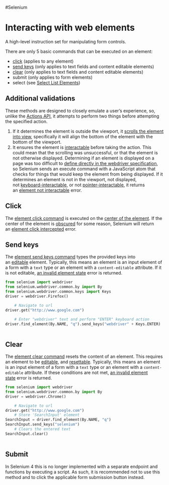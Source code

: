 #Selenium 
# Interacting with web elements
A high-level instruction set for manipulating form controls.

There are only 5 basic commands that can be executed on an element:

-   [click](https://w3c.github.io/webdriver/#element-click) (applies to any element)
-   [send keys](https://w3c.github.io/webdriver/#element-send-keys) (only applies to text fields and content editable elements)
-   [clear](https://w3c.github.io/webdriver/#element-send-keys) (only applies to text fields and content editable elements)
-   submit (only applies to form elements)
-   select (see [Select List Elements](https://www.selenium.dev/documentation/webdriver/elements/select_lists/))

## Additional validations[](https://www.selenium.dev/documentation/webdriver/elements/interactions/#additional-validations)

These methods are designed to closely emulate a user’s experience, so, unlike the [Actions API](https://www.selenium.dev/documentation/webdriver/actions_api/), it attempts to perform two things before attempting the specified action.

1.  If it determines the element is outside the viewport, it [scrolls the element into view](https://w3c.github.io/webdriver/#dfn-scrolls-into-view), specifically it will align the bottom of the element with the bottom of the viewport.
2.  It ensures the element is [interactable](https://w3c.github.io/webdriver/#interactability) before taking the action. This could mean that the scrolling was unsuccessful, or that the element is not otherwise displayed. Determining if an element is displayed on a page was too difficult to [define directly in the webdriver specification](https://w3c.github.io/webdriver/#element-displayedness), so Selenium sends an execute command with a JavaScript atom that checks for things that would keep the element from being displayed. If it determines an element is not in the viewport, not displayed, not [keyboard-interactable](https://w3c.github.io/webdriver/#dfn-keyboard-interactable), or not [pointer-interactable](https://w3c.github.io/webdriver/#dfn-pointer-interactable), it returns an [element not interactable](https://w3c.github.io/webdriver/#dfn-element-not-interactable) error.

## Click[](https://www.selenium.dev/documentation/webdriver/elements/interactions/#click)

The [element click command](https://w3c.github.io/webdriver/#dfn-element-click) is executed on the [center of the element](https://w3c.github.io/webdriver/#dfn-center-point). If the center of the element is [obscured](https://w3c.github.io/webdriver/#dfn-obscuring) for some reason, Selenium will return an [element click intercepted](https://w3c.github.io/webdriver/#dfn-element-click-intercepted) error.

## Send keys[](https://www.selenium.dev/documentation/webdriver/elements/interactions/#send-keys)

The [element send keys command](https://w3c.github.io/webdriver/#dfn-element-send-keys) types the provided keys into an [editable](https://w3c.github.io/webdriver/#dfn-editable) element. Typically, this means an element is an input element of a form with a `text` type or an element with a `content-editable` attribute. If it is not editable, [an invalid element state](https://w3c.github.io/webdriver/#dfn-invalid-element-state) error is returned.

```python
from selenium import webdriver
from selenium.webdriver.common.by import By
from selenium.webdriver.common.keys import Keys
driver = webdriver.Firefox()

    # Navigate to url
driver.get("http://www.google.com")

    # Enter "webdriver" text and perform "ENTER" keyboard action
driver.find_element(By.NAME, "q").send_keys("webdriver" + Keys.ENTER)
  
```

## Clear[](https://www.selenium.dev/documentation/webdriver/elements/interactions/#clear)

The [element clear command](https://w3c.github.io/webdriver/#dfn-element-clear) resets the content of an element. This requires an element to be [editable](https://w3c.github.io/webdriver/#dfn-editable), and [resettable](https://w3c.github.io/webdriver/#dfn-resettable-elements). Typically, this means an element is an input element of a form with a `text` type or an element with a `content-editable` attribute. If these conditions are not met, [an invalid element state](https://w3c.github.io/webdriver/#dfn-invalid-element-state) error is returned.

```python
from selenium import webdriver
from selenium.webdriver.common.by import By
driver = webdriver.Chrome()

    # Navigate to url
driver.get("http://www.google.com")
    # Store 'SearchInput' element
SearchInput = driver.find_element(By.NAME, "q")
SearchInput.send_keys("selenium")
    # Clears the entered text
SearchInput.clear()
  
```

## Submit[](https://www.selenium.dev/documentation/webdriver/elements/interactions/#submit)

In Selenium 4 this is no longer implemented with a separate endpoint and functions by executing a script. As such, it is recommended not to use this method and to click the applicable form submission button instead.